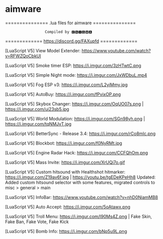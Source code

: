 # aimware
=============== .lua files for aimware ===============

                      Compiled by 🅴🅽🅸🅶🅼🅰

============= https://discord.gg/FAXupfd =============

[LuaScript V5] View Model Extender: https://www.youtube.com/watch?v=RFWZQoCbkUI

[LuaScript V5] Smoke timer ESP: https://i.imgur.com/3zHTwtC.png

[LuaScript V5] Simple Night mode: https://i.imgur.com/JxWDbuL.mp4

[LuaScript V5] Fog ESP v3: https://i.imgur.com/L2yiMmy.jpg

[LuaScript V5] AutoBuy: https://i.imgur.com/fPvixOP.png

[LuaScript V5] Skybox Changer: https://i.imgur.com/OqUO07s.png | https://i.imgur.com/ui23sb5.jpg

[LuaScript V5] World Modulation: https://i.imgur.com/SGn98yh.png | https://i.imgur.com/tqNMJvT.jpg

[LuaScript V5] BetterSync - Release 3.4: https://i.imgur.com/rCo8mlc.png

[LuaScript V5] Blockbot: https://i.imgur.com/f0NyRMt.jpg

[LuaScript V5] Engine Radar Hack: https://i.imgur.com/CCFQhOm.png

[LuaScript V5] Mass Invite: https://i.imgur.com/XrUQi7o.gif

[LuaScript V5] Custom hitsound with Healthshot hitmarker: https://i.imgur.com/Z19av6f.jpg | https://youtu.be/tgEDeKPeHh8
Updated: Added custom hitsound selector with some features, migrated controls to misc > general > main

[LuaScript V5] InfoBar: https://www.youtube.com/watch?v=nhD0NiamMB8

[LuaScript V5] Auto Accept: https://i.imgur.com/5oAtawx.png

[LuaScript V5] Troll Menu: https://i.imgur.com/l90Ms4Z.png | Fake Skin, Fake Ban, Fake Vote, Fake Kick

[LuaScript V5] Bomb Info: https://i.imgur.com/bNp5u9L.png
